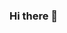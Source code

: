 ### Hi there 👋

<!--
**dragonsky777/dragonsky777** is a ✨ _special_ ✨ repository because its `README.md` (this file) appears on your GitHub profile.

Here are some ideas to get you started:

- 🔭 I’m currently working on a project in customer-obssessed mindset training, employee engagement and workplace culture
- 🌱 I’m currently learning HTML and CSS
- 👯 I’m looking to collaborate on some coding projects
- 🤔 I’m looking for help in expending my codes
- 💬 Ask me about customer service issues or workplace communication coaching
- 📫 How to reach me: atlantis727272@gmail.com
- 😄 Pronouns: He/Him
- ⚡ Fun fact: I can hit an apple from 10 yards with my arrow. 
-->
